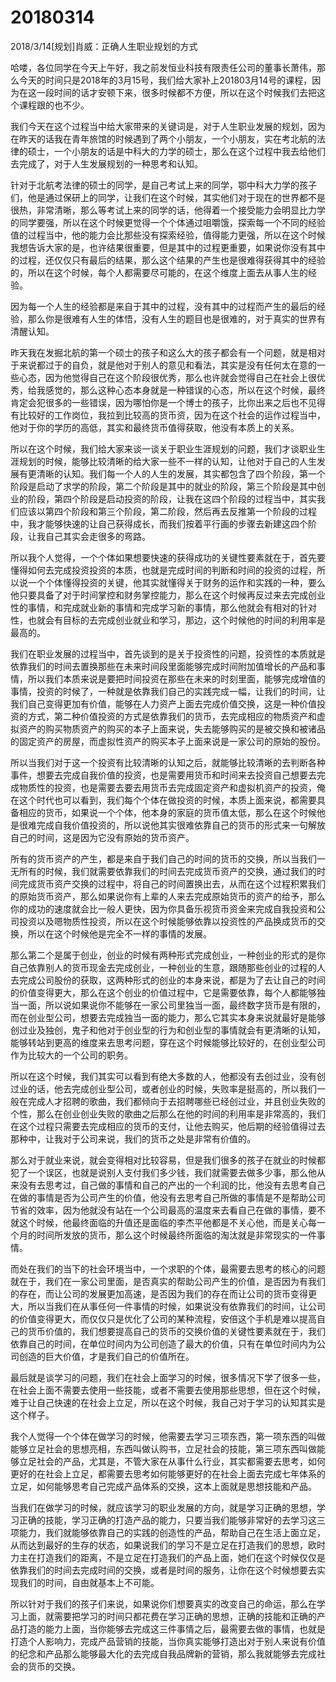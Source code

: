 # 20180314

2018/3/14[规划]肖威：正确人生职业规划的方式

哈喽，各位同学在今天上午好，我之前发恒业科技有限责任公司的董事长萧伟，那么今天的时间只是2018年的3月15号，我们给大家补上201803月14号的课程，因为在这一段时间的话才安顿下来，很多时候都不方便，所以在这个时候我们去把这个课程跟的也不少。

我们今天在这个过程当中给大家带来的关键词是，对于人生职业发展的规划，因为在昨天的话我在青年旅馆的时候遇到了两个小朋友，一个小朋友，实在考北航的法律的硕士，一个小朋友的话是中科大的力学的硕士，那么在这个过程中我去给他们去完成了，对于人生发展规划的一种思考和认知。

针对于北航考法律的硕士的同学，是自己考试上来的同学，鄂中科大力学的孩子们，他是通过保研上的同学，让我们在这个时候，其实他们对于现在的世界都不是很热，非常清晰，那么等考试上来的同学的话，他得着一个接受能力会明显比力学的同学要强，所以在这个时候更觉得一个个体通过咀嚼饿，探索每一个不同的经验值的过程当中，他的能力会比那些没有探索经验，值得能力更强，所以在这个时候我想告诉大家的是，也许结果很重要，但是其中的过程更重要，如果说你没有其中的过程，还仅仅只有最后的结果，那么这个结果的产生也是很难得获得其中的经验的，所以在这个时候，每个人都需要尽可能的，在这个维度上面去从事人生的经验。

因为每一个人生的经验都是来自于其中的过程，没有其中的过程而产生的最后的经验，那么你是很难有人生的体悟，没有人生的题目也是很难的，对于真实的世界有清醒认知。

昨天我在发掘北航的第一个硕士的孩子和这么大的孩子都会有一个问题，就是相对于来说都过于的自负，就是他对于别人的意见和看法，其实是没有任何太在意的一些心态，因为他觉得自己在这个阶段很优秀，那么也许就会觉得自己在社会上很优秀，给我感觉的，那么这种心态本身就是一种错误的心态，所以在这个时候，最终肯定会犯很多的一些错误，因为哪怕你是一个博士的孩子，比你出来之后也不见得有比较好的工作岗位，我拉到比较高的货币资，因为在这个社会的运作过程当中，他对于你的学历的高低，其实和最终货币值得获取，他没有本质上的关系。

所以在这个时候，我们给大家来谈一谈关于职业生涯规划的问题，我们才谈职业生涯规划的时候，能够比较清晰的给大家一些不一样的认知，让他对于自己的人生发展有更清晰的认知。我们每一个人的人生的发展，其实都包含了四个阶段，第一个阶段是启动了求学的阶段，第二个阶段是其中的就业的阶段，第三个阶段是其中创业的阶段，第四个阶段是启动投资的阶段，让我在这四个阶段的过程当中，其实我们应该以第四个阶段和第三个阶段，第二阶段，然后再去反推第一个阶段的过程中，我才能够快速的让自己获得成长，而我们按着平行画的步骤去新建这四个阶段，让我自己其实会走很多的弯路。

所以我个人觉得，一个个体如果想要快速的获得成功的关键性要素就在于，首先要懂得如何去完成投资投资的本质，也就是完成时间的判断和时间的投资的过程，所以说一个个体懂得投资的关键，他其实就懂得关于财务的运作和实践的一种，要么他只要具备了对于时间掌控和财务掌控能力，那么在这个时候再反过来去完成创业性的事情，和完成就业新的事情和完成学习新的事情，那么他就会有相对的针对性，也就会有目标的去完成创业就业和学习，那边，这个时候他的时间的利用率是最高的。

我们在职业发展的过程当中，首先谈到的是关于投资性的问题，投资性的本质就是依靠我们的时间去置换那些在未来时间段里面能够完成时间附加值增长的产品和事情，所以我们本质来说是要把时间投资在那些在未来的时刻里面，能够完成增值的事情，投资的时候了，一种就是依靠我们自己的实践完成一幅，让我们的时间，让我们自己变得更加有价值，能够在人力资产上面去完成价值交换，这是一种价值投资的方式，第二种价值投资的方式是依靠我们的货币，去完成相应的物质资产和虚拟资产的购买物质资产的购买的本子上面来说，失去能够购买的是被交换和被诸品的固定资产的房屋，而虚拟性资产的购买本子上面来说是一家公司的原始的股份。

所以当我们对于这一个投资有比较清晰的认知之后，就能够比较清晰的去判断各种事件，想要去完成自我价值的投资，也是需要用货币和时间来去投资自己想要去完成物质性的投资，也是需要去要去用货币去完成固定资产和虚拟机资产的投资，俺在这个时代也可以看到，我们每个个体在做投资的时候，本质上面来说，都需要具备相应的货币，如果说一个个体，他本身的家庭的货币值太低，那么在这个时候他是很难完成自我价值投资的，所以说他其实很难依靠自己的货币的形式来一句解放自己的时间，这是因为它没有原始的货币资产。

所有的货币资产的产生，都是来自于我们自己的时间的货币的交换，所以当我们一无所有的时候，我们就需要依靠我们的时间去完成货币资产的交换，通过我们的时间完成货币资产交换的过程中，将自己的时间置换出去，从而在这个过程积累我们的原始货币资产，那么如果说你有上辈的人来去完成原始货币的资产的给予，那么你的成功的速度就会比一般人更快，因为你具备乐视货币资金来完成自我投资和公司投资以及嗯物质性投资，所以在这个时候能够依靠以投资性的产品换成货币的交换，所以在这个时候他是完全不一样的事情的发展。

那么第二个是属于创业，创业的时候有两种形式完成创业，一种创业的形式的是你自己依靠别人的货币现金去完成创业，一种创业的生意，跟随那些创业的过程的人去完成公司股份的获取，这两种形式的创业的本身来说，都是为了去让自己的时间的价值变得更大，那么在这个创业的价值过程中，它是需要依靠，每个人都能够独当一面，所以说如果说你不能够在一家公司里独当一面，最终数字货币是有限的，而在创业型公司，想要去完成独当一面的能力，那么它其实本身来说就最好是能够创过业及独创，鬼子和他对于创业型的行为和创业型的事情就会有更清晰的认知，能够转站到更高的维度来去思考问题，穿在这个时候能够比较好的，在创业型公司作为比较大的一个公司的职务。

所以在这个时候，我们其实可以看到有绝大多数的人，他都没有去创过业，没有创过业的话，他去完成创业型公司，或者创业的时候，失败率是挺高的，所以我们一般在完成人才招聘的歌曲，我们都倾向于去招聘哪些已经创过业，并且创业失败的个性，那么在创业创业失败的歌曲之后那么在他的时间的利用率是非常高的，我们在这个过程只需要去完成相应的货币的支付，让他去购买，他后期的经验值得过去那种中，让我对于公司来说，我们的货币之处是非常有价值的。

那么对于就业来说，就会变得相对比较容易，但是我们很多的孩子在就业的时候都犯了一个误区，也就是说别人支付我们多少钱，我们就需要去做多少事，那么他从来没有去思考过，自己做的事情和自己的产出的一个利润的比，他没有去思考自己在做的事情是否为公司产生的价值，他没有去思考自己所做的事情是不是帮助公司节省的效率，因为他就没有站在一个公司最高的温度来去看自己在做的事情，要不就这个时候，他最终面临的升值还是面临的李杰平他都是不关心他，而是关心每一个月的时间所发放的货币，那么这个时候最终所面临的淘汰就是非常现实的一件事情。

而处在我们的当下的社会环境当中，一个求职的个体，最需要去思考的核心的问题就在于，我们在一家公司里面，是否真实的帮助公司产生的价值，是否因为有我们的存在，而让公司的发展更加高速，是否因为我们的存在而让公司的货币变得更大，所以当我们在从事任何一件事情的时候，如果说没有依靠我们的时间，让公司的价值变得更大，而仅仅只是优化了公司的某种流程，安倍这个手机是难以提高自己的货币价值的，我们想要提高自己的货币的交换价值的关键性要素就在于，我们依靠自己的时间，在单位时间内为公司创造了最大的价值，只有在单位时间内为公司创造的巨大价值，才是我们自己的价值所在。

最后就是谈学习的问题，我们在社会上面学习的时候，很多情况下学了很多一些，在社会上面不需要去使用一些技能，或者不需要去使用那些思想，但在这个时候，难于让自己快速的在社会上立足，所以在这个时候，我自己对于学习的认知其实是这个样子。

我个人觉得一个个体在做学习的时候，他需要去学习三项东西，第一项东西的叫做能够立足社会的思想亮相，东西叫做认购书，立足社会的技能，第三项东西叫做能够立足社会的产品，尤其是，不管大家在从事什么行业，其实都需要去思考，如何更好的在社会上立足，都需要去思考如何能够更好的在社会上面去完成七年体系的立足，如何能够思考自己完成产品体系的交换，这本上面就是思想技能和产品。

当我们在做学习的时候，就应该学习的职业发展的方向，就是学习正确的思想，学习正确的技能，学习正确的打造产品的能力，只要当我们能够非常好的去学习这三项能力，我们就能够依靠自己的实践的创造性的产品，帮助自己在生活上面立足，从而达到最好的生存的状态，如果说我们的学习不是立足在打造我们的思想，欧时力主在打造我们的距离，不是立足在打造我们的产品上面，她们在这个时候仅仅是依靠我们的时间去完成时间的交换，或者是时间的服务，让你在这个时候想要去实现我们的时间，自由就基本上不可能。

所以针对于我们的孩子们来说，如果说你们想要真实的改变自己的命运，那么在学习上面，就需要把学习的时间只都花费在学习正确的思想，正确的技能和正确的产品打造的能力上面，当你能够去完成这三件事情之后，最需要去做的事情，也就是打造个人影响力，完成产品营销的技能，当你真实能够打造出对于别人来说有价值的纪念和产品那么能够最大化的去完成自我品牌新的营销，那么我就能够去完成社会的货币的交换。
